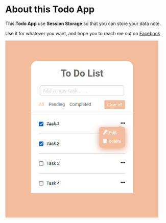# About this Todo App
This **Todo App** use **Session Storage** so that you can store your data note.

Use it for whatever you want, and hope you to reach me out on [Facebook](https://www.facebook.com/Bui.Ngoc.1302/)

![TodoApp by Bui Ngoc](/preview.jpg "TodoApp by Bui Ngoc")
